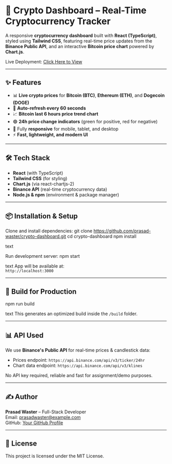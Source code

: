 # 🚀 Crypto Dashboard – Real-Time Cryptocurrency Tracker

A responsive **cryptocurrency dashboard** built with **React (TypeScript)**, styled using **Tailwind CSS**, featuring real-time price updates from the **Binance Public API**, and an interactive **Bitcoin price chart** powered by **Chart.js**.

Live Deployment: [Click Here to View](https://crypto-dashboard-prasad-waster.netlify.app/)

---

## ✨ Features

- 📊 **Live crypto prices** for **Bitcoin (BTC)**, **Ethereum (ETH)**, and **Dogecoin (DOGE)**
- 🔄 **Auto-refresh every 60 seconds**
- 📈 **Bitcoin last 6 hours price trend chart**
- 🟢 **24h price change indicators** (green for positive, red for negative)
- 📱 Fully **responsive** for mobile, tablet, and desktop
- ⚡ **Fast, lightweight, and modern UI**

---

## 🛠 Tech Stack

- **React** (with TypeScript)
- **Tailwind CSS** (for styling)
- **Chart.js** (via react-chartjs-2)
- **Binance API** (real-time cryptocurrency data)
- **Node.js & npm** (environment & package manager)

---

## 📦 Installation & Setup

Clone and install dependencies:
git clone https://github.com/prasad-waster/crypto-dashboard.git
cd crypto-dashboard
npm install

text

Run development server:
npm start

text
App will be available at:  
`http://localhost:3000`

---

## 🚀 Build for Production

npm run build

text
This generates an optimized build inside the `/build` folder.

---

## 📊 API Used

We use **Binance's Public API** for real-time prices & candlestick data:

- Prices endpoint: `https://api.binance.com/api/v3/ticker/24hr`
- Chart data endpoint: `https://api.binance.com/api/v3/klines`

No API key required, reliable and fast for assignment/demo purposes.

---

## ✍ Author

**Prasad Waster** – Full-Stack Developer  
Email: prasadwaster@example.com  
GitHub: [Your GitHub Profile](https://github.com/prasad-waster)

---

## 📜 License

This project is licensed under the MIT License.
